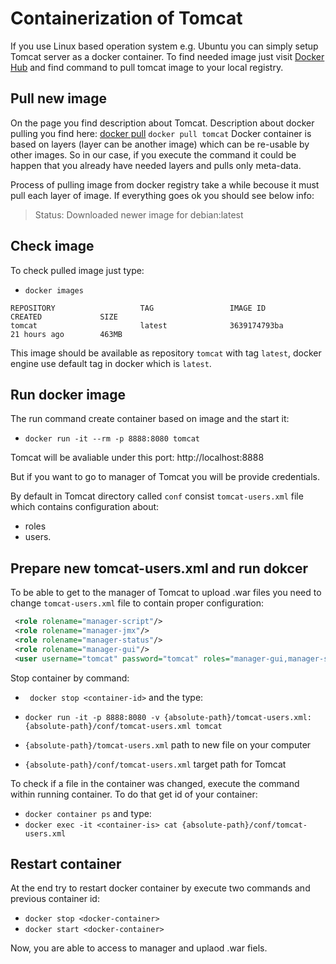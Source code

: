 # Containerization of Tomcat 

If you use Linux based operation system e.g. Ubuntu you can simply setup Tomcat server as a docker container. 
To find needed image just visit [Docker Hub](https://hub.docker.com/_/tomcat) and find command to pull tomcat image to your local registry.

## Pull new image
On the page you find description about Tomcat. Description about docker pulling you find here: [docker pull](https://docs.docker.com/engine/reference/commandline/pull/)
`docker pull tomcat` 
Docker container is based on layers (layer can be another image) which can be re-usable by other images.
So in our case, if you execute the command it could be happen that you already have needed layers and pulls only meta-data.

Process of pulling image from docker registry take a while becouse it must pull each layer of image. If everything goes ok you should see below info:

> Status: Downloaded newer image for debian:latest

## Check image
To check pulled image just type:
- `docker images`

```
REPOSITORY                   TAG                 IMAGE ID            CREATED             SIZE
tomcat                       latest              3639174793ba        21 hours ago        463MB
```

This image should be available as repository `tomcat` with tag `latest`, docker engine use default tag in docker which is `latest`.

## Run docker image

The run command create container based on image and the start it:
- `docker run -it --rm -p 8888:8080 tomcat`

Tomcat will be avaliable under this port:
http://localhost:8888

But if you want to go to manager of Tomcat you will be provide credentials.

By default in Tomcat directory called `conf` consist `tomcat-users.xml` file which contains configuration about:
- roles
- users.

> <user username="tomcat" password="<default-password>" roles="roles"/>
 

## Prepare new tomcat-users.xml and run dokcer
To be able to get to the manager of Tomcat to upload .war files you need to change `tomcat-users.xml` file to contain proper configuration:

```xml
 <role rolename="manager-script"/>
 <role rolename="manager-jmx"/>
 <role rolename="manager-status"/>
 <role rolename="manager-gui"/>
 <user username="tomcat" password="tomcat" roles="manager-gui,manager-script,manager-jmx,manager-status"/>
```

Stop container by command:
- ` docker stop <container-id>`
and the type:
- `docker run -it -p 8888:8080 -v {absolute-path}/tomcat-users.xml:{absolute-path}/conf/tomcat-users.xml tomcat`

- `{absolute-path}/tomcat-users.xml` path to new file on your computer
- `{absolute-path}/conf/tomcat-users.xml` target path for Tomcat  

To check if a file in the container was changed, execute the command within running container. To do that get id of your container:
- `docker container ps` 
and type:
- `docker exec -it <container-is> cat {absolute-path}/conf/tomcat-users.xml`

## Restart container

At the end try to restart docker container by execute two commands and previous container id:
- `docker stop <docker-container>`
- `docker start <docker-container>`

Now, you are able to access to manager and uplaod .war fiels.

